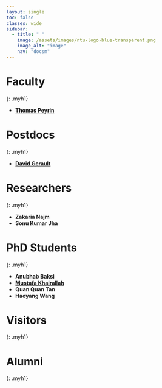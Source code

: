 ```yaml
---
layout: single
toc: false
classes: wide
sidebar:
  - title: " "
    image: /assets/images/ntu-logo-blue-transparent.png
    image_alt: "image"
    nav: "docsm"
---
```


# Faculty
{: .myh1}

- **[Thomas Peyrin](https://sites.google.com/site/thomaspeyrin/)**


# Postdocs
{: .myh1}

- **[David Gerault](http://www.gerault.net/)**


# Researchers
{: .myh1}

- **Zakaria Najm**
- **Sonu Kumar Jha**


# PhD Students
{: .myh1}

- **Anubhab Baksi**
- **[Mustafa Khairallah](https://www.mustafa-khairallah.com/)**
- **Quan Quan Tan**
- **Haoyang Wang**


# Visitors
{: .myh1}

# Alumni
{: .myh1}
